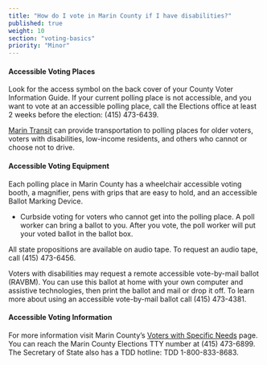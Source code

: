 ```yaml
---
title: "How do I vote in Marin County if I have disabilities?"
published: true
weight: 10
section: "voting-basics"
priority: "Minor"
---
```


#### Accessible Voting Places   

Look for the access symbol on the back cover of your County Voter Information Guide. If your current polling place is not accessible, and you want to vote at an accessible polling place, call the Elections office at least 2 weeks before the election: (415) 473-6439.

[Marin Transit](https://marintransit.org/marin-access) can provide transportation to polling places for older voters, voters with disabilities, low-income residents, and others who cannot or choose not to drive. 

#### Accessible Voting Equipment  

Each polling place in Marin County has a wheelchair accessible voting booth, a magnifier, pens with grips that are easy to hold, and an accessible Ballot Marking Device.  

- Curbside voting for voters who cannot get into the polling place. A poll worker can bring a ballot to you. After you vote, the poll worker will put your voted ballot in the ballot box.  

All state propositions are available on audio tape. To request an audio tape, call (415) 473-6456.  

Voters with disabilities may request a remote accessible vote-by-mail ballot (RAVBM). You can use this ballot at home with your own computer and assistive technologies, then print the ballot and mail or drop it off. To learn more about using an accessible vote-by-mail ballot call (415) 473-4381.

#### Accessible Voting Information  

For more information visit Marin County’s [Voters with Specific Needs](http://www.marincounty.org/depts/rv/faqs#voterswithspecificneeds) page. You can reach the Marin County Elections TTY number at (415) 473-6899. The Secretary of State also has a TDD hotline: TDD 1-800-833-8683.  
